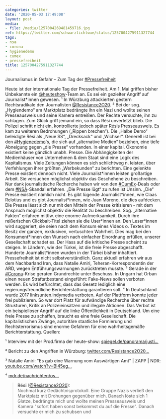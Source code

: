 ```yaml
---
categories: twitter
date: '2020-05-03 17:49:08'
layout: post
media:
- file: /media/1257004269481459716.jpg
ref: https://twitter.com/schwarzlichtwue/status/1257004275911327744
tags:
- nsa
- corona
- hygienedemo
- cumex
- pressefreiheit
title: 1257004275911327744
---
```

Journalismus in Gefahr – Zum Tag der [#Pressefreiheit](/t/pressefreiheit)



Heute ist der internationale Tag der Pressefreiheit. Am 1. Mai griffen bisher Unbekannte ein [@heuteshow](https://twitter.com/heuteshow)-Team an. Es sei ein gezielter Angriff auf Journalist\*innen gewesen. ¹ 
In Würzburg attackierten gestern Rechtsradikale den Journalisten [@Resistance2O20](https://twitter.com/Resistance2O20). ² Bei der sog. „Hygiendemo“ am Marktplatz bedrängte ihn ein Nazi und wollte seinen Presseausweis und seine Kamera entreißen.
Der Rechte versuchte, ihn zu schlagen. Zum Glück griff jemand ein, so dass Rési unverletzt blieb. Die Polizei schritt nicht ein, kontrollierte jedoch später Résis Presseausweis. Es kam zu weiteren Bedrohungen („Rippen brechen“).
Die „Halbe Demo“ beleidigte Rési als „Neue SS“, „Drecksack“ und „Wichser“. Generell ist bei den [#Hygienedemo](/t/hygienedemo)'s, die sich auf „alternative Medien“ beziehen, eine tiefe Abneigung gegen „die Presse“ vorhanden.
In einer kapital. Ökonomie existiert keine gänzlich unabh. Presse. Die Abhängigkeiten der Medienhäuser von Unternehmen &amp; dem Staat sind eine Logik des Kapitalismus. Viele Zeitungen können es sich schlichtweg n. leisten, über Verfehlungen ihrer größten „Werbekunden“ zu berichten.
Eine gelenkte Presse existiert dennoch nicht. Viele Journalist\*innen leisten großartige Arbeit. Sie versuchen möglichst objektiv das Geschehene zu beschreiben. Nur dank journalistische Recherche haben wir von den [#CumEx](/t/cumex)-Deals oder dem [#NSA](/t/nsa)-Skandal erfahren.
„Die Presse lügt“ zu rufen ist Unsinn. „Die“ Presse existiert nämlich nicht. Es gibt lügende Journalist\*innen, wie Claas Relotius und es gibt Journalist\*innen, wie Juan Moreno, die dies aufdecken.
Die Presse lässt sich nur mit den Mitteln der Presse kritisieren - mit dem Anspruch möglichst objektiv die Realität zu beschreiben.
Sog. „alternative Fakten“ erfahren mittlw. eine enorme Aufmerksamkeit. Durch ihre reißerischen Clickbait-Titel ziehen sie die User\*innen an. Den Leser\*innen wird suggeriert, sie seien nach dem Konsum eines Videos o. Textes im Besitz der ganzen, exklusiven, vertuschten Wahrheit.
Dies mag bei den Konsument\*innen den Wunsch nach einfacher Einordnung erfüllen, unserer Gesellschaft schadet es.
Der Hass auf die kritische Presse scheint zu steigen. In Ländern, wie der Türkei, ist die freie Presse abgeschafft. Hunderte Journalist\*innen wurden in der Türkei bisher inhaftiert. Pressefreiheit ist nicht selbstverständlich.
Ganz aktuell erfahren wir aus dem Nachbarland Iran, dass Natalie Amiri, Teheran-Korrespondentin der ARD, wegen Entführungswarnungen zurücktreten musste. ³
Gerade in der [#Corona](/t/corona)-Krise geraten Grundrechte unter Beschuss. In Ungarn hat Orban einen neuen Straftatbestand eingeführt: Fake-News sollen verboten werden. Es wird befürchtet, dass das Gesetz lediglich eine regierungsfreundliche Berichterstattung garantieren soll. ⁴
In Deutschland wurde 2017 linksunten.indymedia verboten. Auf der Plattform konnte jeder frei publizieren. So war dort Platz für aufwändige Recherche über rechte Strukturen, Kritik an Polizeieinsätzen und illegale Aktionen.
Das Verbot ist ein beispielloser Angriff auf die linke Öffentlichkeit in Deutschland.
Um eine freie Presse zu schaffen, braucht es eine freie Gesellschaft. Die kapitalistischen Zwänge, autoritäre staatliche Formierung und Rechtsterrorismus sind enorme Gefahren für eine wahrheitsgemäße Berichterstattung.
Quellen:

¹ Interview mit der Prod.firma der heute-show: [spiegel.de/panorama/justi…](https://www.spiegel.de/panorama/justiz/angriff-auf-heute-show-team-interview-mit-harald-ortmann-dem-chef-der-produktionsfirma-a-7e6aacf5-b0a5-44e7-a73c-f57eccff6cfe)

 

² Bericht zu den Angriffen in Würzburg: [twitter.com/Resistance2O20…](https://twitter.com/Resistance2O20/status/1256606889007296516)



³ Natalie Amiri: "Es gab eine Warnung vom Auswärtigen Amt" | ZAPP | NDR: [youtube.com/watch?v=Bl45eg…](https://www.youtube.com/watch?v=Bl45eglc_LE) 



⁴ [mdr.de/nachrichten/os…](https://www.mdr.de/nachrichten/osteuropa/politik/pressefreiheit-ungarn-rumaenien-serbien-corona-pandemie-100.html)
> <b>Rési</b> ([@Resistance2O20](https://twitter.com/Resistance2O20)):  
>Nochmal kurz Gedächtnisprotokoll. Eine Gruppe Nazis verließ den Marktplatz mit Drohungen gegenüber mich. Danach löste sich 1 Glatze, bedrängte mich und wollte meinen Presseausweis und Kamera "sofort haben sonst bekommst du auf die Fresse". Danach versuchte er mich zu schubsen und  

